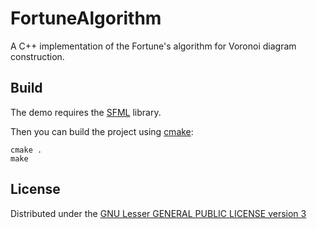 # FortuneAlgorithm

A C++ implementation of the Fortune's algorithm for Voronoi diagram construction.



## Build

The demo requires the [SFML](https://www.sfml-dev.org/) library.

Then you can build the project using [cmake](https://cmake.org/):

```
cmake .
make
```

## License

Distributed under the [GNU Lesser GENERAL PUBLIC LICENSE version 3](https://www.gnu.org/licenses/lgpl-3.0.en.html)
